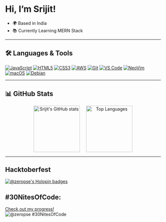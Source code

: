 # Hi, I’m Srijit!

- 🌍 Based in India
- 📚 Currently Learning MERN Stack

---

## 🛠️ Languages & Tools

[![JavaScript](https://img.shields.io/badge/JavaScript-%23323330.svg?&style=for-the-badge&logo=javascript&logoColor=%F7DF1E)](https://developer.mozilla.org/en-US/docs/Web/JavaScript)
[![HTML5](https://img.shields.io/badge/HTML5-%23E34F26.svg?&style=for-the-badge&logo=html5&logoColor=white)](https://developer.mozilla.org/en-US/docs/Glossary/HTML5)
[![CSS3](https://img.shields.io/badge/CSS3-%231572B6.svg?&style=for-the-badge&logo=css3&logoColor=white)](https://www.w3.org/TR/CSS/#css)
[![AWS](https://img.shields.io/badge/AWS-%23232F3E.svg?&style=for-the-badge&logo=amazonaws&logoColor=white)](https://aws.amazon.com)
[![Git](https://img.shields.io/badge/Git-%23F05032.svg?&style=for-the-badge&logo=git&logoColor=white)](https://git-scm.com/)
[![VS Code](https://img.shields.io/badge/VS%20Code-%23007ACC.svg?&style=for-the-badge&logo=visual-studio-code&logoColor=white)](https://code.visualstudio.com)
[![NeoVim](https://img.shields.io/badge/NeoVim-%2C1DA1F2.svg?&style=for-the-badge&logo=neovim&logoColor=white)](https://neovim.io)
[![macOS](https://img.shields.io/badge/macOS-%239FC3D8.svg?&style=for-the-badge&logo=apple&logoColor=black)](https://www.apple.com/macos/)
[![Debian](https://img.shields.io/badge/Debian-%23A80030.svg?&style=for-the-badge&logo=debian&logoColor=white)](https://www.debian.org)

---

## 📊 GitHub Stats

<div align="center" style="display: flex; justify-content: center; align-items: center; gap: 20px;">
  <a href="https://github.com/anuraghazra/github-readme-stats">
    <img src="https://github-readme-stats.vercel.app/api?username=zeropse&show_icons=true&theme=tokyonight&hide_border=true&hide_title=true" alt="Srijit's GitHub stats" height="150" /></a>
  <a href="https://github.com/anuraghazra/github-readme-stats"><img src="https://github-readme-stats.vercel.app/api/top-langs/?username=zeropse&layout=compact&theme=tokyonight&hide_border=true&hide=lua,vim%20script,procfile,shell" height="150" alt="Top Languages" /></a>
</div>

---
## Hacktoberfest
[![@zeropse's Holopin badges](https://holopin.me/zeropse)](https://holopin.io/@zeropse)

## #30NitesOfCode:
  [Check out my progress!](https://www.codedex.io/@zeropse/30-nites-of-code)  
  ![@zeropse #30NitesOfCode](https://www.codedex.io/api/petStatus?user=zeropse)
